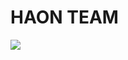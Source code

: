 

<h1>HAON TEAM</h1>
<img src="https://github.com/TranTris01/haonteam.net/assets/147624240/0b1be080-4a5c-4469-9e28-3361c97e59a2)">
